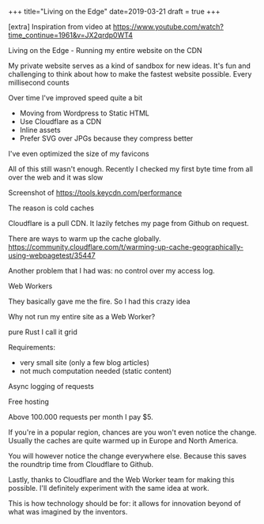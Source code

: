 +++
title="Living on the Edge"
date=2019-03-21
draft = true
+++

[extra]
Inspiration from video at 
https://www.youtube.com/watch?time_continue=1961&v=JX2qrdp0WT4


Living on the Edge - Running my entire website on the CDN

My private website serves as a kind of sandbox for new ideas.
It's fun and challenging to think about how to make the fastest website possible.
Every millisecond counts

Over time I've improved speed quite a bit

* Moving from Wordpress to Static HTML
* Use Cloudflare as a CDN
* Inline assets
* Prefer SVG over JPGs because they compress better

I've even optimized the size of my favicons

All of this still wasn't enough.
Recently I checked my first byte time from all over the web and it was slow

Screenshot of https://tools.keycdn.com/performance

The reason is cold caches

Cloudflare is a pull CDN. It lazily fetches my page from Github on request.

There are ways to warm up the cache globally.
https://community.cloudflare.com/t/warming-up-cache-geographically-using-webpagetest/35447

Another problem that I had was: no control over my access log.

Web Workers

They basically gave me the fire.
So I had this crazy idea

Why not run my entire site as a Web Worker?

pure Rust
I call it grid

Requirements:

* very small site (only a few blog articles)
* not much computation needed (static content)

Async logging of requests

Free hosting

Above 100.000 requests per month I pay $5.

If you're in a popular region, chances are you won't even notice the change.
Usually the caches are quite warmed up in Europe and North America.

You will however notice the change everywhere else. Because this saves the roundtrip time from Cloudflare to Github.

Lastly, thanks to Cloudflare and the Web Worker team for making this possible.
I'll definitely experiment with the same idea at work.

This is how technology should be for: it allows for innovation beyond of what was imagined by the inventors.